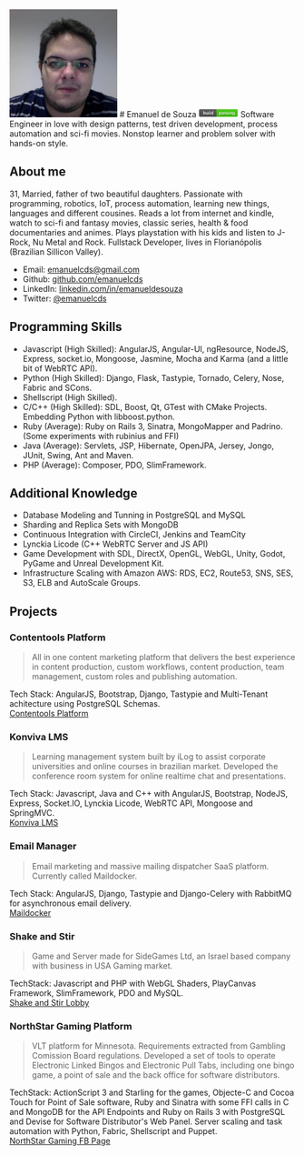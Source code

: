 <img src="avatar.jpg" width="190" height="190">
# Emanuel de Souza <img src="build_passing.png" width="70" height="15">
Software Engineer in love with design patterns, test driven development, process automation and sci-fi movies. Nonstop learner and problem solver with hands-on style.

## About me
31, Married, father of two beautiful daughters. Passionate with programming, robotics, IoT, process automation, learning new things, languages and different cousines. Reads a lot from internet and kindle, watch to sci-fi and fantasy movies, classic series, health & food documentaries and animes. Plays playstation with his kids and listen to J-Rock, Nu Metal and Rock.
Fullstack Developer, lives in Florianópolis (Brazilian Sillicon Valley).

* Email: [emanuelcds@gmail.com](mailto:emanuelcds@gmail.com)
* Github: [github.com/emanuelcds](http://github.com/emanuelcds)
* LinkedIn: [linkedin.com/in/emanueldesouza](https://www.linkedin.com/in/emanueldesouza)
* Twitter: [@emanuelcds](http://twitter.com/emanuelcds)

## Programming Skills
* Javascript (High Skilled): AngularJS, Angular-UI, ngResource, NodeJS, Express, socket.io, Mongoose, Jasmine, Mocha and Karma (and a little bit of WebRTC API).
* Python (High Skilled): Django, Flask, Tastypie, Tornado, Celery, Nose, Fabric and SCons.
* Shellscript (High Skilled).
* C/C++ (High Skilled): SDL, Boost, Qt, GTest with CMake Projects. Embedding Python with libboost.python.
* Ruby (Average): Ruby on Rails 3, Sinatra, MongoMapper and Padrino. (Some experiments with rubinius and FFI)
* Java (Average): Servlets, JSP, Hibernate, OpenJPA, Jersey, Jongo, JUnit, Swing, Ant and Maven.
* PHP (Average): Composer, PDO, SlimFramework.

## Additional Knowledge
* Database Modeling and Tunning in PostgreSQL and MySQL
* Sharding and Replica Sets with MongoDB
* Continuous Integration with CircleCI, Jenkins and TeamCity
* Lynckia Licode (C++ WebRTC Server and JS API)
* Game Development with SDL, DirectX, OpenGL, WebGL, Unity, Godot, PyGame and Unreal Development Kit.
* Infrastructure Scaling with Amazon AWS: RDS, EC2, Route53, SNS, SES, S3, ELB and AutoScale Groups.

## Projects


### Contentools Platform
> All in one content marketing platform that delivers the best experience in content production, custom workflows, content production, team management, custom roles
> and publishing automation.  

Tech Stack: AngularJS, Bootstrap, Django, Tastypie and Multi-Tenant achitecture using PostgreSQL Schemas.  
[Contentools Platform](https://go.contentools.com/signup)



### Konviva LMS
> Learning management system built by iLog to assist corporate universities and online courses in brazilian market. Developed the conference room system for online realtime chat and presentations.  

Tech Stack: Javascript, Java and C++ with AngularJS, Bootstrap, NodeJS, Express, Socket.IO, Lynckia Licode, WebRTC API, Mongoose and SpringMVC.  
[Konviva LMS](http://konviva.com.br)


### Email Manager
> Email marketing and massive mailing dispatcher SaaS platform. Currently called Maildocker.

Tech Stack: AngularJS, Django, Tastypie and Django-Celery with RabbitMQ for asynchronous email delivery.  
[Maildocker](http://maildocker.com)


### Shake and Stir
> Game and Server made for SideGames Ltd, an Israel based company with business in USA Gaming market.  

TechStack: Javascript and PHP with WebGL Shaders, PlayCanvas Framework, SlimFramework, PDO and MySQL.  
[Shake and Stir Lobby](http://www.sidegamesltd.com/games/lobby.php)  


### NorthStar Gaming Platform
> VLT platform for Minnesota. Requirements extracted from Gambling Comission Board regulations.
> Developed a set of tools to operate Electronic Linked Bingos and Electronic Pull Tabs, including 
> one bingo game, a point of sale and the back office for software distributors.  

TechStack: ActionScript 3 and Starling for the games, Objecte-C and Cocoa Touch for Point of Sale software, Ruby and Sinatra with some FFI calls in C and MongoDB for the API Endpoints and 
Ruby on Rails 3 with PostgreSQL and Devise for Software Distributor's Web Panel. Server scaling and task automation with Python, Fabric, Shellscript and Puppet.  
[NorthStar Gaming FB Page](https://www.facebook.com/nstargaming/)  


